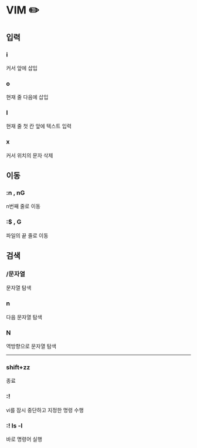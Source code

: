# VIM :pencil2:

## 입력

### i

커서 앞에 삽입

### o

현재 줄 다음에 삽입

### I

현재 줄 첫 칸 앞에 텍스트 입력

### x

커서 위치의 문자 삭제



## 이동

### :n , nG

n번째 줄로 이동

### :$ , G

파일의 끝 줄로 이동



## 검색

### /문자열

문자열 탐색

### n

다음 문자열 탐색

### N

역방향으로 문자열 탐색



---

### shift+zz

종료

### :!

vi를 잠시 중단하고 지정한 명령 수행 

### :! ls -l

바로 명령어 실행

